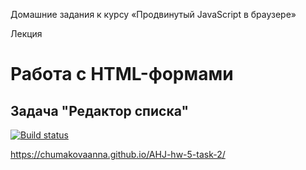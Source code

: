 Домашние задания к курсу «Продвинутый JavaScript в браузере»

Лекция 
# Работа с HTML-формами
## Задача "Редактор списка"

[![Build status](https://ci.appveyor.com/api/projects/status/wm2hpm6nn119m003?svg=true)](https://ci.appveyor.com/project/ChumakovaAnna/ahj-hw-5-task-2)

https://chumakovaanna.github.io/AHJ-hw-5-task-2/